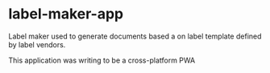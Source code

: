# label-maker-app
Label maker used to generate documents based a on label template defined by label vendors.

This application was writing to be a cross-platform PWA
